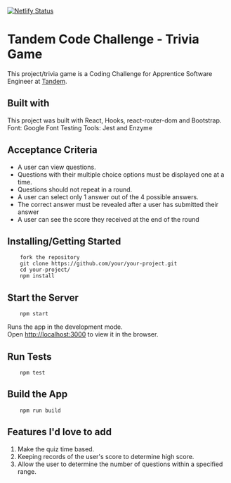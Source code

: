 [![Netlify Status](https://api.netlify.com/api/v1/badges/e3e23197-2c30-43d7-a37d-bc0d235f6d33/deploy-status)](https://app.netlify.com/sites/abdqaadir-tandem-trivia/deploys)

# Tandem Code Challenge - Trivia Game

This project/trivia game is a Coding Challenge for Apprentice Software Engineer at [Tandem](https://madeintandem.com/).

## Built with

This project was built with React, Hooks, react-router-dom and Bootstrap.
Font: Google Font
Testing Tools: Jest and Enzyme

## Acceptance Criteria

- A user can view questions.
- Questions with their multiple choice options must be displayed one at a time.
- Questions should not repeat in a round.
- A user can select only 1 answer out of the 4 possible answers.
- The correct answer must be revealed after a user has submitted their answer
- A user can see the score they received at the end of the round

## Installing/Getting Started

```shell
    fork the repository
    git clone https://github.com/your/your-project.git
    cd your-project/
    npm install
```

## Start the Server

```shell
    npm start
```

Runs the app in the development mode.\
Open [http://localhost:3000](http://localhost:3000) to view it in the browser.

## Run Tests

```shell
    npm test
```

## Build the App

```shell
    npm run build
```

## Features I'd love to add

1. Make the quiz time based.
2. Keeping records of the user's score to determine high score.
3. Allow the user to determine the number of questions within a specified range.
